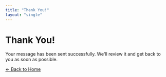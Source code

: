 ```yaml
---
title: "Thank You!"
layout: "single"
---
```


# Thank You!

Your message has been sent successfully. We'll review it and get back to you as soon as possible.

[← Back to Home](/)